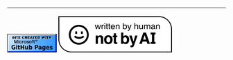 <footer>
  <hr>
  <img style="padding-top: 5px;" src="/assets/img/banner.png" />
  <a href="https://notbyai.fyi/"><img style="padding-top: 5px;" src="/assets/img/notbyai.svg" /></a>
</footer>
<!-- Workaround for FB MITM -->
